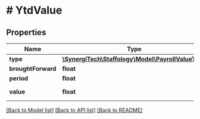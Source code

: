 # # YtdValue

## Properties

Name | Type | Description | Notes
------------ | ------------- | ------------- | -------------
**type** | [**\SynergiTech\Staffology\Model\PayrollValueType**](PayrollValueType.md) |  | [optional]
**broughtForward** | **float** |  | [optional]
**period** | **float** |  | [optional]
**value** | **float** |  | [optional] [readonly]

[[Back to Model list]](../../README.md#models) [[Back to API list]](../../README.md#endpoints) [[Back to README]](../../README.md)
